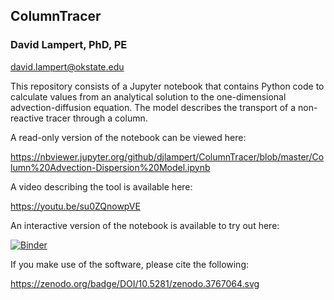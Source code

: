 ## ColumnTracer  
### David Lampert, PhD, PE  
david.lampert@okstate.edu  

This repository consists of a Jupyter notebook that contains Python code to calculate values from an analytical solution to the one-dimensional advection-diffusion equation. The model describes the transport of a non-reactive tracer through a column.

A read-only version of the notebook can be viewed here:  

https://nbviewer.jupyter.org/github/djlampert/ColumnTracer/blob/master/Column%20Advection-Dispersion%20Model.ipynb

A video describing the tool is available here:

https://youtu.be/su0ZQnowpVE

An interactive version of the notebook is available to try out here:

[![Binder](https://mybinder.org/badge_logo.svg)](https://mybinder.org/v2/gh/djlampert/ColumnTracer/master?filepath=Column%20Advection-Dispersion%20Model.ipynb)

If you make use of the software, please cite the following:

https://zenodo.org/badge/DOI/10.5281/zenodo.3767064.svg
